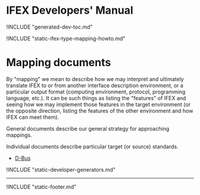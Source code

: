 # IFEX Developers' Manual

!INCLUDE "generated-dev-toc.md"

!INCLUDE "static-ifex-type-mapping-howto.md"

# Mapping documents

By "mapping" we mean to describe how we may interpret and ultimately translate IFEX to or from another interface description environment, or a particular output format (computing environment, protocol, programming language, etc.).  It can be such things as listing the "features" of IFEX and seeing how we may implement those features in the target environment (or the opposite direction, listing the features of the other environment and how IFEX can meet them).

General documents describe our general strategy for approaching mappings.

Individual documents describe particular target (or source) standards.

- [D-Bus](./static-mapping-dbus.md)

!INCLUDE "static-developer-generators.md"

______________________________________________________________________

!INCLUDE "static-footer.md"
